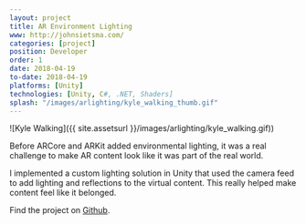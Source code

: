 ```yaml
---
layout: project
title: AR Environment Lighting
www: http://johnsietsma.com/
categories: [project]
position: Developer
order: 1
date: 2018-04-19
to-date: 2018-04-19
platforms: [Unity]
technologies: [Unity, C#, .NET, Shaders]
splash: "/images/arlighting/kyle_walking_thumb.gif"
---
```


![Kyle Walking]({{ site.assetsurl }}/images/arlighting/kyle_walking.gif))

Before ARCore and ARKit added environmental lighting, it was a real challenge to make AR content look like it was part of the real world.

I implemented a custom lighting solution in Unity that used the camera feed to add lighting and reflections to the virtual content. This really helped make content feel like it belonged.

Find the project on [Github](https://github.com/johnsietsma/ARCameraLighting).
